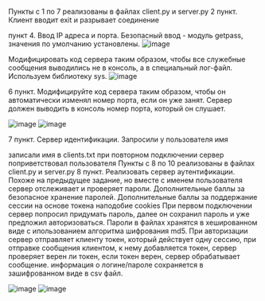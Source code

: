 Пункты с 1 по 7 реализованы в файлах client.py и server.py 2 пункт. Клиент вводит exit и разрывает соединение
 

пункт 4. Ввод IP адреса и порта. Безопасный ввод - модуль getpass, значения по умолчанию установлены.
![image](https://user-images.githubusercontent.com/51966929/138692496-6b6cbf89-8ebd-45a2-a341-234f14c2cf18.png)

 
Модифицировать код сервера таким образом, чтобы все служебные сообщения выводились не в консоль, а в специальный лог-файл. Используем библиотеку sys.
 ![image](https://user-images.githubusercontent.com/51966929/138692531-b5ba53f2-184c-458b-b11c-ba7d97f1db26.png)

6 пункт. Модифицируйте код сервера таким образом, чтобы он автоматически изменял номер порта, если он уже занят. Сервер должен выводить в консоль номер порта, который он слушает.
 
 
![image](https://user-images.githubusercontent.com/51966929/138692538-dfac2301-6b97-46c7-9a3b-fa6536ee6cb1.png)
![image](https://user-images.githubusercontent.com/51966929/138692550-51c10f45-0445-46f2-8bfe-69922c69ce8d.png)


7 пункт. Сервер идентификации. Запросили у пользователя имя



записали имя в clients.txt при повторном подключении сервер поприветствовал пользователя
Пункты с 8 по 10 реализованы в файлах client.py и server.py
8 пункт. Реализовать сервер аутентификации. Похоже на предыдущее задание, но вместе с именем пользователя сервер отслеживает и проверяет пароли. Дополнительные баллы за безопасное хранение паролей. Дополнительные баллы за поддержание сессии на основе токена наподобие cookies
При первом подключении сервер попросил придумать пароль, далее он сохранил пароль и уже предложил авторизоваться. Пароли в файлах хранятся в хешированном виде с ипользованием алгоритма шифрования md5. При авторизации сервер отправляет клиенту токен, который действует одну сессию, при отправке сообщения клиентом, к нему добавляется токен, сервер проверяет верен ли токен, если токен верен, сервер обрабатывает сообщение. информация о логине/пароле сохраняется в зашифрованном виде в csv файл.
  

![image](https://user-images.githubusercontent.com/51966929/138692566-3e06c1d7-9cf0-4cfc-8f57-15f81c74bd8a.png)
![image](https://user-images.githubusercontent.com/51966929/138692578-7144438a-8b2a-476e-8a35-a9baaa24c3f1.png)
